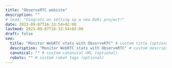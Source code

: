 ```yaml
---
title: "ObserveRTC website"
description: ""
# lead: "Congrats on setting up a new Doks project!"
date: 2023-09-07T16:33:54+02:00
lastmod: 2023-09-07T16:33:54+02:00
draft: false
seo:
  title: "Monitor WebRTC stats with ObserveRTC" # custom title (optional)
  description: "Monitor WebRTC stats with ObserveRTC" # custom description (recommended)
  canonical: "" # custom canonical URL (optional)
  robots: "" # custom robot tags (optional)
---
```

